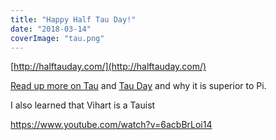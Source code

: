```yaml
---
title: "Happy Half Tau Day!"
date: "2018-03-14"
coverImage: "tau.png"
---
```


[http://halftauday.com/](http://halftauday.com/)

[Read up more on Tau](https://tauday.com/tau-manifesto) and [Tau Day](https://tauday.com/) and why it is superior to Pi.

I also learned that Vihart is a Tauist

https://www.youtube.com/watch?v=6acbBrLoi14
